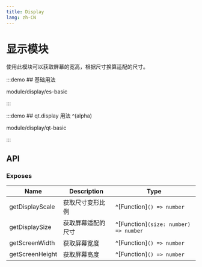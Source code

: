```yaml
---
title: Display
lang: zh-CN
---
```


# 显示模块

使用此模块可以获取屏幕的宽高，根据尺寸换算适配的尺寸。

:::demo ## 基础用法

module/display/es-basic

:::

:::demo ## qt.display 用法 ^(alpha)

module/display/qt-basic

:::

## API

### Exposes

| Name                             | Description                 | Type                                           |
| -------------------------------- | --------------------------- | -----------------------------------------------|
| getDisplayScale                  | 获取尺寸变形比例               | ^[Function]`() => number`   |
| getDisplaySize                   | 获取屏幕适配的尺寸             | ^[Function]`(size: number) => number`   |
| getScreenWidth                   | 获取屏幕宽度                  | ^[Function]`() => number`   |
| getScreenHeight                  | 获取屏幕高度                  | ^[Function]`() => number`   |


